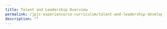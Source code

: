 ```yaml
---
title: Talent and Leadership Overview
permalink: /jpjc-experience/co-curriculum/talent-and-leadership-development-programme/arts-and-aesthetics/
description: ""
---
```


